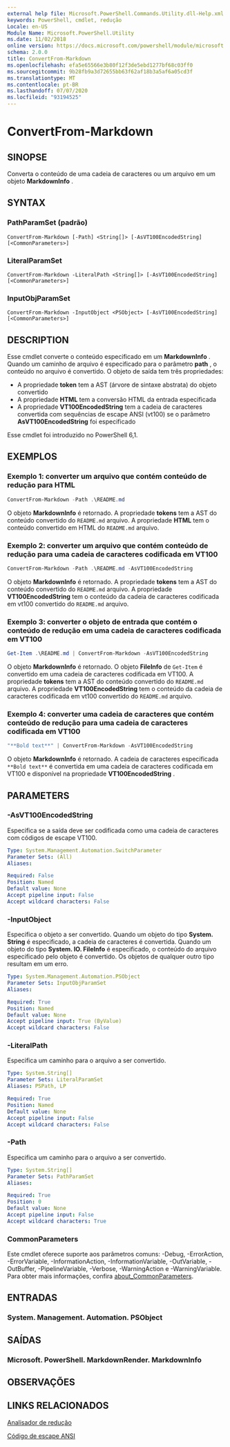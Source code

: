 ```yaml
---
external help file: Microsoft.PowerShell.Commands.Utility.dll-Help.xml
keywords: PowerShell, cmdlet, redução
Locale: en-US
Module Name: Microsoft.PowerShell.Utility
ms.date: 11/02/2018
online version: https://docs.microsoft.com/powershell/module/microsoft.powershell.utility/convertfrom-markdown?view=powershell-6&WT.mc_id=ps-gethelp
schema: 2.0.0
title: ConvertFrom-Markdown
ms.openlocfilehash: efa5e65566e3b80f12f3de5ebd1277bf68c03ff0
ms.sourcegitcommit: 9b28fb9a3d72655bb63f62af18b3a5af6a05cd3f
ms.translationtype: MT
ms.contentlocale: pt-BR
ms.lasthandoff: 07/07/2020
ms.locfileid: "93194525"
---
```

# ConvertFrom-Markdown

## SINOPSE
Converta o conteúdo de uma cadeia de caracteres ou um arquivo em um objeto **MarkdownInfo** .

## SYNTAX

### PathParamSet (padrão)

```
ConvertFrom-Markdown [-Path] <String[]> [-AsVT100EncodedString] [<CommonParameters>]
```

### LiteralParamSet

```
ConvertFrom-Markdown -LiteralPath <String[]> [-AsVT100EncodedString] [<CommonParameters>]
```

### InputObjParamSet

```
ConvertFrom-Markdown -InputObject <PSObject> [-AsVT100EncodedString] [<CommonParameters>]
```

## DESCRIPTION

Esse cmdlet converte o conteúdo especificado em um **MarkdownInfo** . Quando um caminho de arquivo é especificado para o parâmetro **path** , o conteúdo no arquivo é convertido. O objeto de saída tem três propriedades:

- A propriedade **token** tem a AST (árvore de sintaxe abstrata) do objeto convertido
- A propriedade **HTML** tem a conversão HTML da entrada especificada
- A propriedade **VT100EncodedString** tem a cadeia de caracteres convertida com sequências de escape ANSI (vt100) se o parâmetro **AsVT100EncodedString** foi especificado

Esse cmdlet foi introduzido no PowerShell 6,1.

## EXEMPLOS

### Exemplo 1: converter um arquivo que contém conteúdo de redução para HTML

```powershell
ConvertFrom-Markdown -Path .\README.md
```

O objeto **MarkdownInfo** é retornado. A propriedade **tokens** tem a AST do conteúdo convertido do `README.md` arquivo. A propriedade **HTML** tem o conteúdo convertido em HTML do `README.md` arquivo.

### Exemplo 2: converter um arquivo que contém conteúdo de redução para uma cadeia de caracteres codificada em VT100

```powershell
ConvertFrom-Markdown -Path .\README.md -AsVT100EncodedString
```

O objeto **MarkdownInfo** é retornado. A propriedade **tokens** tem a AST do conteúdo convertido do `README.md` arquivo. A propriedade **VT100EncodedString** tem o conteúdo da cadeia de caracteres codificada em vt100 convertido do `README.md` arquivo.

### Exemplo 3: converter o objeto de entrada que contém o conteúdo de redução em uma cadeia de caracteres codificada em VT100

```powershell
Get-Item .\README.md | ConvertFrom-Markdown -AsVT100EncodedString
```

O objeto **MarkdownInfo** é retornado. O objeto **FileInfo** de `Get-Item` é convertido em uma cadeia de caracteres codificada em VT100. A propriedade **tokens** tem a AST do conteúdo convertido do `README.md` arquivo. A propriedade **VT100EncodedString** tem o conteúdo da cadeia de caracteres codificada em vt100 convertido do `README.md` arquivo.

### Exemplo 4: converter uma cadeia de caracteres que contém conteúdo de redução para uma cadeia de caracteres codificada em VT100

```powershell
"**Bold text**" | ConvertFrom-Markdown -AsVT100EncodedString
```

O objeto **MarkdownInfo** é retornado. A cadeia de caracteres especificada `**Bold text**` é convertida em uma cadeia de caracteres codificada em VT100 e disponível na propriedade **VT100EncodedString** .

## PARAMETERS

### -AsVT100EncodedString

Especifica se a saída deve ser codificada como uma cadeia de caracteres com códigos de escape VT100.

```yaml
Type: System.Management.Automation.SwitchParameter
Parameter Sets: (All)
Aliases:

Required: False
Position: Named
Default value: None
Accept pipeline input: False
Accept wildcard characters: False
```

### -InputObject

Especifica o objeto a ser convertido. Quando um objeto do tipo **System. String** é especificado, a cadeia de caracteres é convertida. Quando um objeto do tipo **System. IO. FileInfo** é especificado, o conteúdo do arquivo especificado pelo objeto é convertido. Os objetos de qualquer outro tipo resultam em um erro.

```yaml
Type: System.Management.Automation.PSObject
Parameter Sets: InputObjParamSet
Aliases:

Required: True
Position: Named
Default value: None
Accept pipeline input: True (ByValue)
Accept wildcard characters: False
```

### -LiteralPath

Especifica um caminho para o arquivo a ser convertido.

```yaml
Type: System.String[]
Parameter Sets: LiteralParamSet
Aliases: PSPath, LP

Required: True
Position: Named
Default value: None
Accept pipeline input: False
Accept wildcard characters: False
```

### -Path

Especifica um caminho para o arquivo a ser convertido.

```yaml
Type: System.String[]
Parameter Sets: PathParamSet
Aliases:

Required: True
Position: 0
Default value: None
Accept pipeline input: False
Accept wildcard characters: True
```

### CommonParameters

Este cmdlet oferece suporte aos parâmetros comuns: -Debug, -ErrorAction, -ErrorVariable, -InformationAction, -InformationVariable, -OutVariable, -OutBuffer, -PipelineVariable, -Verbose, -WarningAction e -WarningVariable. Para obter mais informações, confira [about_CommonParameters](https://go.microsoft.com/fwlink/?LinkID=113216).

## ENTRADAS

### System. Management. Automation. PSObject

## SAÍDAS

### Microsoft. PowerShell. MarkdownRender. MarkdownInfo

## OBSERVAÇÕES

## LINKS RELACIONADOS

[Analisador de redução](https://github.com/lunet-io/markdig)

[Código de escape ANSI](https://wikipedia.org/wiki/ANSI_escape_code)
